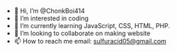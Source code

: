 - 👋 Hi, I’m @ChonkBoi414
- 👀 I’m interested in coding
- 🌱 I’m currently learning JavaScript, CSS, HTML, PHP.
- 💞️ I’m looking to collaborate on making website
- 📫 How to reach me email: sulfuracid05@gmail.com

<!---
ChonkBoi414/ChonkBoi414 is a ✨ special ✨ repository because its `README.md` (this file) appears on your GitHub profile.
You can click the Preview link to take a look at your changes.
--->
